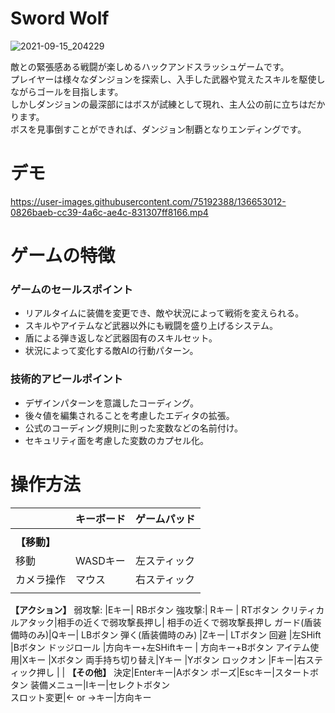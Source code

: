 # Sword Wolf

![2021-09-15_204229](https://user-images.githubusercontent.com/75192388/136656284-46ca502f-5ba8-4ab0-906a-845461a2e828.jpg)

敵との緊張感ある戦闘が楽しめるハックアンドスラッシュゲームです。  
プレイヤーは様々なダンジョンを探索し、入手した武器や覚えたスキルを駆使しながらゴールを目指します。  
しかしダンジョンの最深部にはボスが試練として現れ、主人公の前に立ちはだかります。  
ボスを見事倒すことができれば、ダンジョン制覇となりエンディングです。

# デモ

https://user-images.githubusercontent.com/75192388/136653012-0826baeb-cc39-4a6c-ae4c-831307ff8166.mp4

# ゲームの特徴

### ゲームのセールスポイント
- リアルタイムに装備を変更でき、敵や状況によって戦術を変えられる。
- スキルやアイテムなど武器以外にも戦闘を盛り上げるシステム。
- 盾による弾き返しなど武器固有のスキルセット。
- 状況によって変化する敵AIの行動パターン。


### 技術的アピールポイント
- デザインパターンを意識したコーディング。
- 後々値を編集されることを考慮したエディタの拡張。
- 公式のコーディング規則に則った変数などの名前付け。
- セキュリティ面を考慮した変数のカプセル化。

# 操作方法

　|**キーボード**|**ゲームパッド**  
-|-|-
 | | 
**【移動】**| | 
移動|WASDキー|左スティック  
カメラ操作|マウス|右スティック
 | | 
**【アクション】**
弱攻撃: |Eキー| RBボタン
強攻撃:| Rキー | RTボタン
クリティカルアタック|相手の近くで弱攻撃長押し|  相手の近くで弱攻撃長押し
ガード(盾装備時のみ)|Qキー|  LBボタン
弾く(盾装備時のみ) |Zキー|  LTボタン
回避 |左SHift  |Bボタン
ドッジロール |方向キー+左SHiftキー | 方向キー+Bボタン
アイテム使用|Xキー |Xボタン
両手持ち切り替え|Yキー |Yボタン
ロックオン |Fキー|右スティック押し
 | | 
**【その他】**
決定|Enterキー|Aボタン
ポーズ|Escキー|スタートボタン
装備メニュー|Iキー|セレクトボタン  
スロット変更|← or →キー|方向キー  
 

